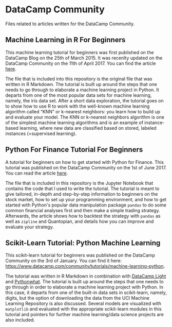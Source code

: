 # DataCamp Community

Files related to articles written for the DataCamp Community.

## Machine Learning in R For Beginners
This machine learning tutorial for beginners was first published on the DataCamp Blog on the 25th of March 2015. It was recenlty updated on the DataCamp Community on the 11th of April 2017. You can find the article [here](https://www.datacamp.com/community/tutorials/machine-learning-in-r).

The file that is included into this repository is the original file that was written in R Markdown. The tutorial is built up around the steps that one needs to go through to elaborate a machine learning project in Python. It departs from one of the most popular data sets for machine learning, namely, the iris data set. After a short data exploration, the tutorial goes on to show how to use R to work with the well-known machine learning algorithm called “KNN” or k-nearest neighbors: you learn how to build up and evaluate your model. The KNN or k-nearest neighbors algorithm is one of the simplest machine learning algorithms and is an example of instance-based learning, where new data are classified based on stored, labeled instances (=supervised learning). 

## Python For Finance Tutorial For Beginners
A tutorial for beginners on how to get started with Python for Finance. This tutorial was published on the DataCamp Community on the 1st of June 2017. You can read the article [here](https://www.datacamp.com/community/tutorials/finance-python-trading). 

The file that is included in this repository is the Jupyter Notebook that contains the code that I used to write the tutorial. The tutorial is meant to give tailored, in-depth and step-by-step information to beginners on the stock market, how to set up your programming environment, and how to get started with Python's popular data manipulation package `pandas` to do some common financial analyses first and then make a simple trading strategy. Afterwards, the article shows how to backtest the strategy with `pandas` as well as `zipline` and Quantopian, and details how you can improve and evaluate your strategy.

## Scikit-Learn Tutorial: Python Machine Learning
This scikit-learn tutorial for beginners was published on the DataCamp Community on the 3rd of January. 
You can find it here: https://www.datacamp.com/community/tutorials/machine-learning-python. 

The tutorial was written in R Markdown in combination with [DataCamp Light](https://github.com/datacamp/datacamp-light) and [Pythonwhat](https://github.com/datacamp/pythonwhat). The tutorial is built up around the steps that one needs to go through in order to elaborate a machine learning project with Python. In this case, it departs from one of the built-in data sets in scikit-learn, namely, digits, but the option of downloading the data from the UCI Machine Learning Repository is also discussed. Several models are visualized with `matplotlib` and evaluated with the appropriate scikit-learn modules in this tutorial and pointers for further machine learning/data science projects are also included. 

